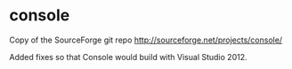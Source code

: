 console
=======

Copy of the SourceForge git repo http://sourceforge.net/projects/console/

Added fixes so that Console would build with Visual Studio 2012.
